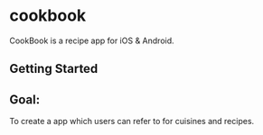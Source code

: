 # cookbook

CookBook is a recipe app for iOS & Android.

## Getting Started

## Goal:
To create a app which users can refer to for cuisines and recipes.

